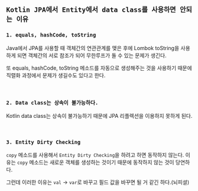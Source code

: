 ## `Kotlin JPA에서 Entity에서 data class를 사용하면 안되는 이유`

### `1. equals, hashCode, toString`

Java에서 JPA를 사용할 때 객체간의 연관관계를 맺은 후에 Lombok toString을 사용하게 되면 객체간의 서로 참조가 되어 무한루프가 돌 수 있는 문제가 생긴다.

또 equals, hashCode, toString 메소드를 자동으로 생성해주는 것을 사용하기 때문에 직렬화 과정에서 문제가 생길수도 있다고 한다.

<br>

### `2. Data class는 상속이 불가능하다.`

Kotlin data class는 상속이 불가능하기 때문에 JPA 리플렉션을 이용하지 못하게 된다.

<br>

### `3. Entity Dirty Checking`

`copy` 메소드를 사용해서 `Entity Dirty Checking`을 하려고 하면 동작하지 않는다. 이유는 `copy` 메소드는 새로운 객체를 생성하는 것이기 때문에 동작하지 않는 것이 당연하다.

그런데 이러한 이유는 `val` -> `var`로 바꾸고 필드 값을 바꾸면 될 거 같긴 하다.(뇌피셜)